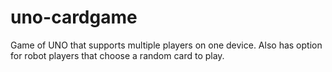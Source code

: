 # uno-cardgame
Game of UNO that supports multiple players on one device. Also has option for robot players that choose a random card to play. 
